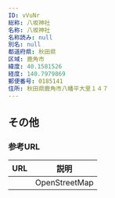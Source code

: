 ```yaml
---
ID: vVuNr
総称: 八坂神社
名称: 八坂神社
名称読み: null
別名: null
都道府県: 秋田県
区域: 鹿角市
緯度: 40.1581526
経度: 140.7979869
郵便番号: 0185141
住所: 秋田県鹿角市八幡平大里１４７
---
```


## その他

### 参考URL

| URL | 説明          |
| --- | ------------- |
|     | OpenStreetMap |
